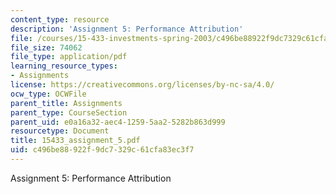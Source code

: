 ```yaml
---
content_type: resource
description: 'Assignment 5: Performance Attribution'
file: /courses/15-433-investments-spring-2003/c496be88922f9dc7329c61cfa83ec3f7_15433_assignment_5.pdf
file_size: 74062
file_type: application/pdf
learning_resource_types:
- Assignments
license: https://creativecommons.org/licenses/by-nc-sa/4.0/
ocw_type: OCWFile
parent_title: Assignments
parent_type: CourseSection
parent_uid: e0a16a32-aec4-1259-5aa2-5282b863d999
resourcetype: Document
title: 15433_assignment_5.pdf
uid: c496be88-922f-9dc7-329c-61cfa83ec3f7
---
```

Assignment 5: Performance Attribution